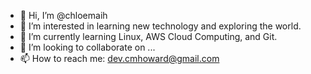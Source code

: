 - 👋 Hi, I’m @chloemaih
- 👀 I’m interested in learning new technology and exploring the world.
- 🌱 I’m currently learning Linux, AWS Cloud Computing, and Git.
- 💞️ I’m looking to collaborate on ...
- 📫 How to reach me: dev.cmhoward@gmail.com

<!---
chloemaih/chloemaih is a ✨ special ✨ repository because its `README.md` (this file) appears on your GitHub profile.
You can click the Preview link to take a look at your changes.
--->
